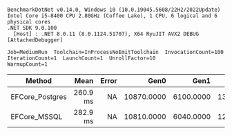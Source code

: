 ```

BenchmarkDotNet v0.14.0, Windows 10 (10.0.19045.5608/22H2/2022Update)
Intel Core i5-8400 CPU 2.80GHz (Coffee Lake), 1 CPU, 6 logical and 6 physical cores
.NET SDK 9.0.100
  [Host] : .NET 8.0.11 (8.0.1124.51707), X64 RyuJIT AVX2 DEBUG [AttachedDebugger]

Job=MediumRun  Toolchain=InProcessNoEmitToolchain  InvocationCount=100  
IterationCount=1  LaunchCount=1  UnrollFactor=10  
WarmupCount=1  

```
| Method          | Mean     | Error | Gen0       | Gen1      | Gen2      | Allocated |
|---------------- |---------:|------:|-----------:|----------:|----------:|----------:|
| EFCore_Postgres | 260.9 ms |    NA | 10870.0000 | 6100.0000 | 1320.0000 |  60.64 MB |
| EFCore_MSSQL    | 282.9 ms |    NA | 10810.0000 | 6040.0000 | 1250.0000 |  60.68 MB |
